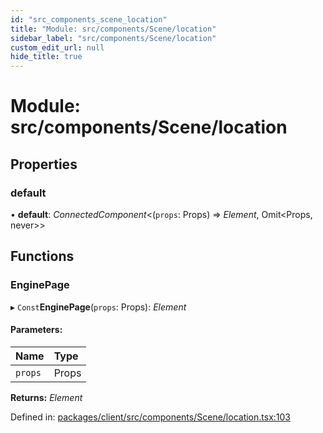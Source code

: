 ```yaml
---
id: "src_components_scene_location"
title: "Module: src/components/Scene/location"
sidebar_label: "src/components/Scene/location"
custom_edit_url: null
hide_title: true
---
```


# Module: src/components/Scene/location

## Properties

### default

• **default**: *ConnectedComponent*<(`props`: Props) => *Element*, Omit<Props, never\>\>

## Functions

### EnginePage

▸ `Const`**EnginePage**(`props`: Props): *Element*

#### Parameters:

Name | Type |
:------ | :------ |
`props` | Props |

**Returns:** *Element*

Defined in: [packages/client/src/components/Scene/location.tsx:103](https://github.com/xr3ngine/xr3ngine/blob/a16a45d7e/packages/client/src/components/Scene/location.tsx#L103)
